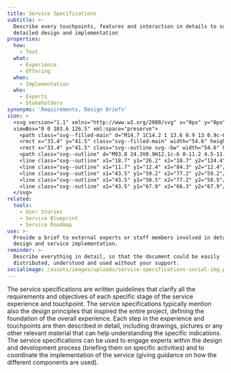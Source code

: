 ```yaml
---
title: Service Specifications
subtitle: >-
  Describe every touchpoints, features and interaction in details to support
  detailed design and implementation
properties:
  how:
    - Text
  what:
    - Experience
    - Offering
  when:
    - Implementation
  who:
    - Experts
    - Stakeholders
synonyms: 'Requirements, Design Briefs'
icon: >
  <svg version="1.1" xmlns="http://www.w3.org/2000/svg" x="0px" y="0px"
  viewBox="0 0 103.6 126.5" xml:space="preserve">
    <path class="svg--filled-main" d="M14.7 1C14.2 1 13.6 0.9 13 0.9c-6.6 0-12 5.4-12 12 0 6.2 4.7 11.3 10.7 11.9v0.1h82.2V1H14.7z"/>
    <rect x="33.4" y="41.5" class="svg--filled-main" width="54.6" height="35.7"/>
    <rect x="33.4" y="41.5" class="svg--outline svg--bw" width="54.6" height="35.7"/>
    <path class="svg--outline" d="M93.8 24.3V0.9H12.1c-6 0-11.2 4.5-11.2 10.5v2.7c0 6 5.2 11 11.2 11h33.7 56.8v100.5H12.1c-6 0-11.2-4.8-11.2-10.8V13"/>
    <line class="svg--outline" x1="18.7" y1="26.2" x2="18.7" y2="124.4"/>
    <line class="svg--outline" x1="11.7" y1="12.4" x2="84.3" y2="12.4"/>
    <line class="svg--outline" x1="43.5" y1="59.2" x2="77.2" y2="59.2"/>
    <line class="svg--outline" x1="43.5" y1="50.5" x2="77.2" y2="50.5"/>
    <line class="svg--outline" x1="43.5" y1="67.9" x2="66.3" y2="67.9"/>
  </svg>
related:
  tools:
    - User Stories
    - Service Blueprint
    - Service Roadmap
use: >-
  Provide a brief to external experts or staff members involved in detailed
  design and service implementation.
reminder: >-
  Describe everything in detail, so that the document could be easily
  distributed, understood and used without your support.
socialimage: /assets/images/uploads/service-specifications-social-img.png
---
```

The service specifications are written guidelines that clarify all the requirements and objectives of each specific stage of the service experience and touchpoint. The service specifications typically mention also the design principles that inspired the entire project, defining the foundation of the overall experience. Each step in the experience and touchpoints are then described in detail, including drawings, pictures or any other relevant material that can help understanding the specific indications. The service specifications can be used to engage experts within the design and development process (briefing them on specific activities) and to coordinate the implementation of the service (giving guidance on how the different components are used).
